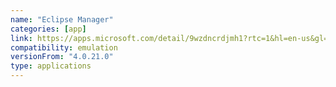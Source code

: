 ```yaml
---
name: "Eclipse Manager"
categories: [app]
link: https://apps.microsoft.com/detail/9wzdncrdjmh1?rtc=1&hl=en-us&gl=us
compatibility: emulation
versionFrom: "4.0.21.0"
type: applications
---
```


